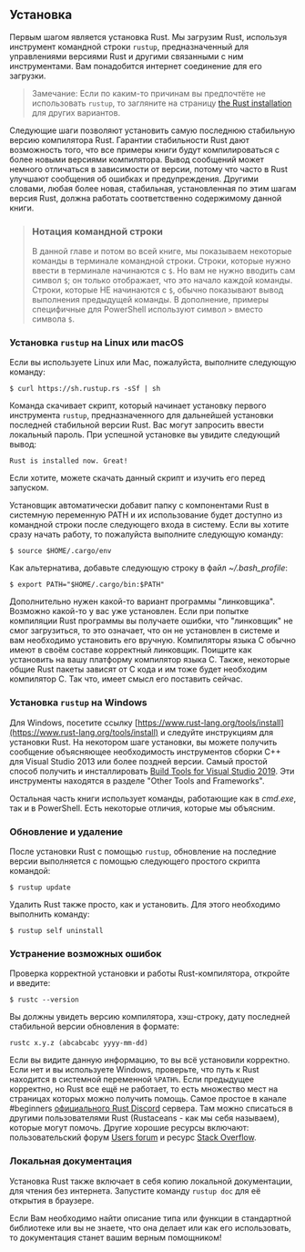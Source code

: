 ## Установка

Первым шагом является установка Rust. Мы загрузим Rust, используя инструмент командной строки `rustup`, предназначенный для управлениями версиями Rust и другими связанными с ним инструментами. Вам понадобится интернет соединение для его загрузки.

> Замечание: Если по каким-то причинам вы предпочтёте не использовать `rustup`, то загляните на страницу [the Rust installation] для других вариантов.

Следующие шаги позволяют установить самую последнюю стабильную версию компилятора Rust. Гарантии стабильности Rust дают возможность того, что все примеры книги будут компилироваться с более новыми версиями компилятора. Вывод сообщений может немного отличаться в зависимости от версии, потому что часто в Rust улучшают сообщения об ошибках и предупреждения. Другими словами, любая более новая, стабильная, установленная по этим шагам версия Rust, должна работать соответственно содержимому данной книги.

> ### Нотация командной строки
> В данной главе и потом во всей книге, мы показываем некоторые команды в терминале командной строки. Строки, которые нужно ввести в терминале начинаются с `$`. Но вам не нужно вводить сам символ `$`; он только отображает, что это начало каждой команды. Строки, которые НЕ начинаются с  `$`, обычно показывают вывод выполнения предыдущей команды. В дополнение, примеры специфичные для PowerShell используют символ `>` вместо символа `$`.

### Установка `rustup` на Linux или macOS

Если вы используете Linux или Mac, пожалуйста, выполните следующую команду:

```text
$ curl https://sh.rustup.rs -sSf | sh
```

Команда скачивает скрипт, который начинает установку первого  инструмента `rustup`, предназначенного для дальнейшей установки последней стабильной версии Rust. Вас могут запросить ввести локальный пароль. При успешной установке вы увидите следующий вывод:

```text
Rust is installed now. Great!
```

Если хотите, можете скачать данный скрипт и изучить его перед запуском.

Установщик автоматически добавит папку с компонентами Rust в системную переменную PATH и их использование будет доступно из командной строки после следующего входа в систему. Если вы хотите сразу начать работу, то пожалуйста выполните следующую команду:

```text
$ source $HOME/.cargo/env
```

Как альтернатива, добавьте следующую строку в файл *~/.bash_profile*:

```text
$ export PATH="$HOME/.cargo/bin:$PATH"
```

Дополнительно нужен какой-то вариант программы "линковщика". Возможно какой-то у вас уже установлен. Если при попытке компиляции Rust программы вы получаете ошибки, что "линковщик" не смог загрузиться, то это означает, что он не установлен в системе и вам необходимо установить его вручную. Компиляторы языка C обычно имеют в своём составе корректный линковщик. Поищите как установить на вашу платформу компилятор языка C. Также, некоторые общие Rust пакеты зависят от C кода и им тоже будет необходим компилятор C. Так что, имеет смысл его поставить сейчас.

### Установка `rustup` на Windows

Для Windows, посетите ссылку [https://www.rust-lang.org/tools/install](https://www.rust-lang.org/tools/install) и следуйте инструкциям для установки Rust. На некотором шаге установки, вы можете получить сообщение объясняющее необходимость инструментов сборки C++ для Visual Studio 2013 или более поздней версии. Самый простой способ получить и инсталлировать [Build Tools for Visual Studio 2019]. Эти инструменты находятся в разделе "Other Tools and Frameworks".

Остальная часть книги использует команды, работающие как в *cmd.exe*, так и в PowerShell. Есть некоторые отличия, которые мы объясним.

### Обновление и удаление

После установки Rust с помощью `rustup`, обновление на последние версии выполняется с помощью следующего простого скрипта командой:

```text
$ rustup update
```

Удалить Rust также просто, как и установить. Для этого необходимо выполнить команду:

```text
$ rustup self uninstall
```

### Устранение возможных ошибок

Проверка корректной установки и работы Rust-компилятора, откройте и введите:

```text
$ rustc --version
```

Вы должны увидеть версию компилятора, хэш-строку, дату последней стабильной версии обновления в формате:

```text
rustc x.y.z (abcabcabc yyyy-mm-dd)
```

Если вы видите данную информацию, то вы всё установили корректно. Если нет и вы используете Windows, проверьте, что путь к  Rust находится в системной переменной `%PATH%`. Если предыдущее корректно, но Rust все ещё не работает, то есть множество мест на страницах которых можно получить помощь. Самое простое в канале #beginners [официального Rust Discord] сервера. Там можно списаться в другими пользователями Rust (Rustaceans -  как мы себя называем), которые могут помочь. Другие хорошие ресурсы включают: пользовательский форум [Users forum] и ресурс [Stack Overflow].

### Локальная документация

Установка Rust также включает в себя копию локальной документации, для чтения без интернета. Запустите команду  `rustup doc` для её открытия в браузере.

Если Вам необходимо найти описание типа или функции в стандартной библиотеке или вы не знаете, что она делает или как его использовать, то документация станет вашим верным помощником!


[the Rust installation]: https://www.rust-lang.org/tools/install
[Build Tools for Visual Studio 2019]: https://www.visualstudio.com/downloads/#build-tools-for-visual-studio-2019
[официального Rust Discord]: https://discord.gg/rust-lang
[Users forum]: https://users.rust-lang.org/
[Stack Overflow]: http://stackoverflow.com/questions/tagged/rust